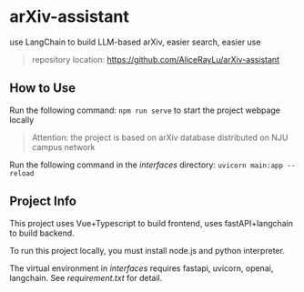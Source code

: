 # arXiv-assistant
use LangChain to build LLM-based arXiv, easier search, easier use
> repository location: https://github.com/AliceRayLu/arXiv-assistant

## How to Use
Run the following command:
`npm run serve`
to start the project webpage locally
> Attention: the project is based on arXiv database distributed
> on NJU campus network


Run the following command in the *interfaces* directory: 
`uvicorn main:app --reload`

## Project Info
This project uses Vue+Typescript to build frontend, uses fastAPI+langchain to build backend.

To run this project locally, you must install node.js and python interpreter.

The virtual environment in *interfaces* requires fastapi, uvicorn, openai, langchain. 
See *requirement.txt* for detail.
